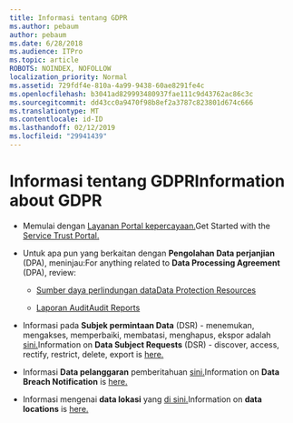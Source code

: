 ```yaml
---
title: Informasi tentang GDPR
ms.author: pebaum
author: pebaum
ms.date: 6/28/2018
ms.audience: ITPro
ms.topic: article
ROBOTS: NOINDEX, NOFOLLOW
localization_priority: Normal
ms.assetid: 729fdf4e-810a-4a99-9438-60ae8291fe4c
ms.openlocfilehash: b3041ad829993480937fae111c9d43762ac86c3c
ms.sourcegitcommit: dd43cc0a9470f98b8ef2a3787c823801d674c666
ms.translationtype: MT
ms.contentlocale: id-ID
ms.lasthandoff: 02/12/2019
ms.locfileid: "29941439"
---
```

# <a name="information-about-gdpr"></a><span data-ttu-id="b0c2a-102">Informasi tentang GDPR</span><span class="sxs-lookup"><span data-stu-id="b0c2a-102">Information about GDPR</span></span>

- <span data-ttu-id="b0c2a-103">Memulai dengan [Layanan Portal kepercayaan.](https://servicetrust.microsoft.com/ViewPage/GDPRGetStarted)</span><span class="sxs-lookup"><span data-stu-id="b0c2a-103">Get Started with the [Service Trust Portal.](https://servicetrust.microsoft.com/ViewPage/GDPRGetStarted)</span></span>
    
- <span data-ttu-id="b0c2a-104">Untuk apa pun yang berkaitan dengan **Pengolahan Data perjanjian** (DPA), meninjau:</span><span class="sxs-lookup"><span data-stu-id="b0c2a-104">For anything related to **Data Processing Agreement** (DPA), review:</span></span> 
    
  - [<span data-ttu-id="b0c2a-105">Sumber daya perlindungan data</span><span class="sxs-lookup"><span data-stu-id="b0c2a-105">Data Protection Resources</span></span>](https://servicetrust.microsoft.com/ViewPage/TrustDocuments)
    
  - [<span data-ttu-id="b0c2a-106">Laporan Audit</span><span class="sxs-lookup"><span data-stu-id="b0c2a-106">Audit Reports</span></span>](https://servicetrust.microsoft.com/ViewPage/MSComplianceGuide)
    
- <span data-ttu-id="b0c2a-107">Informasi pada **Subjek permintaan Data** (DSR) - menemukan, mengakses, memperbaiki, membatasi, menghapus, ekspor adalah [sini.](https://docs.microsoft.com/microsoft-365/compliance/gdpr-dsr-office365)</span><span class="sxs-lookup"><span data-stu-id="b0c2a-107">Information on **Data Subject Requests** (DSR) - discover, access, rectify, restrict, delete, export is [here.](https://docs.microsoft.com/microsoft-365/compliance/gdpr-dsr-office365)</span></span>
    
- <span data-ttu-id="b0c2a-108">Informasi **Data pelanggaran** pemberitahuan [sini.](https://servicetrust.microsoft.com/ViewPage/GDPRBreach)</span><span class="sxs-lookup"><span data-stu-id="b0c2a-108">Information on **Data Breach Notification** is [here.](https://servicetrust.microsoft.com/ViewPage/GDPRBreach)</span></span>
    
- <span data-ttu-id="b0c2a-109">Informasi mengenai **data lokasi** yang [di sini.](https://products.office.com/where-is-your-data-located?ms.officeurl=datamaps&amp;geo=All#All)</span><span class="sxs-lookup"><span data-stu-id="b0c2a-109">Information on **data locations** is [here.](https://products.office.com/where-is-your-data-located?ms.officeurl=datamaps&amp;geo=All#All)</span></span>
    

